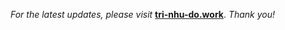 _For the latest updates, please visit_ [**tri-nhu-do.work**](http://tri-nhu-do.work/). _Thank you!_
